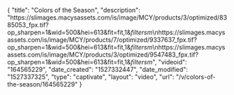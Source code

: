 {
    "title": "Colors of the Season",
    "description": "https:\/\/slimages.macysassets.com\/is\/image\/MCY\/products\/3\/optimized\/8385053_fpx.tif?op_sharpen=1&wid=500&hei=613&fit=fit,1&$filtersm$\nhttps:\/\/slimages.macysassets.com\/is\/image\/MCY\/products\/7\/optimized\/9337637_fpx.tif?op_sharpen=1&wid=500&hei=613&fit=fit,1&$filtersm$\nhttps:\/\/slimages.macysassets.com\/is\/image\/MCY\/products\/3\/optimized\/9547483_fpx.tif?op_sharpen=1&wid=500&hei=613&fit=fit,1&$filtersm$",
    "videoid": "164565229",
    "date_created": "1527332447",
    "date_modified": "1527337325",
    "type": "captivate",
    "layout": "video",
    "url": "\/v\/colors-of-the-season\/164565229"
}